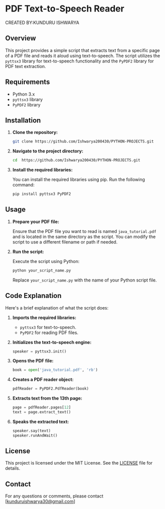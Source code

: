 
# PDF Text-to-Speech Reader

CREATED BY:KUNDURU ISHWARYA

## Overview

This project provides a simple script that extracts text from a specific page of a PDF file and reads it aloud using text-to-speech. The script utilizes the `pyttsx3` library for text-to-speech functionality and the `PyPDF2` library for PDF text extraction.

## Requirements

- Python 3.x
- `pyttsx3` library
- `PyPDF2` library

## Installation

1. **Clone the repository:**

   ```bash
   git clone https://github.com/Ishwarya200430/PYTHON-PROJECTS.git
   ```

2. **Navigate to the project directory:**

   ```bash
   cd  https://github.com/Ishwarya200430/PYTHON-PROJECTS.git
   ```

3. **Install the required libraries:**

   You can install the required libraries using pip. Run the following command:

   ```bash
   pip install pyttsx3 PyPDF2
   ```

## Usage

1. **Prepare your PDF file:**

   Ensure that the PDF file you want to read is named `java_tutorial.pdf` and is located in the same directory as the script. You can modify the script to use a different filename or path if needed.

2. **Run the script:**

   Execute the script using Python:

   ```bash
   python your_script_name.py
   ```

   Replace `your_script_name.py` with the name of your Python script file.

## Code Explanation

Here's a brief explanation of what the script does:

1. **Imports the required libraries:**
   - `pyttsx3` for text-to-speech.
   - `PyPDF2` for reading PDF files.

2. **Initializes the text-to-speech engine:**

   ```python
   speaker = pyttsx3.init()
   ```

3. **Opens the PDF file:**

   ```python
   book = open('java_tutorial.pdf', 'rb')
   ```

4. **Creates a PDF reader object:**

   ```python
   pdfReader = PyPDF2.PdfReader(book)
   ```

5. **Extracts text from the 13th page:**

   ```python
   page = pdfReader.pages[12]
   text = page.extract_text()
   ```

6. **Speaks the extracted text:**

   ```python
   speaker.say(text)
   speaker.runAndWait()
   ```

## License

This project is licensed under the MIT License. See the [LICENSE](LICENSE) file for details.

## Contact

For any questions or comments, please contact [kunduruishwarya30@gmail.com]
